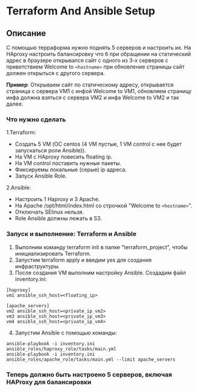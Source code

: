 # Terraform And Ansible Setup

## Описание

С помощью терраформа нужно поднять 5 серверов и настроить их. На HAproxy настроить балансировку что б при обращении на статический адрес в браузере открывался сайт с одного из 3-х серверов с приветствием Welcome to ```<hostname>``` при обновление страницы сайт должен открыться с другого сервера.

**Пример**: Открываем сайт по статическому адресу, открывается страница с сервера VM1 с инфой Welcome to VM1, обновляем страницу инфа должна взяться с сервера VM2 и инфа Welcome to VM2 и так далее.

### Что нужно сделать

1.Terraform:

- Создать 5 VM (ОС centos  (4 VM пустые, 1 VM control с нее будет запускаться роли Ansible)).
- На VM с HAproxy повесить floating ip.
- На VM control поставить нужные пакеты.
- Фиксируемы локальные (серые) ip адреса.
- Запуск Ansible Role.

2.Ansible:

- Настроить 1 Haproxy и 3 Apache.
- На Apache /opt/html/index.html со строчкой "Welcome to ```<hostname>```".
- Отключать SElinux нельзя.
- Role Ansible должны лежать в S3.

### Запуск и выполнение: Terraform и Ansible

1. Выполним команду terraform init в папке "terraform_project", чтобы инициализировать Terraform.
2. Запустим terraform apply и введим yes для создания инфраструктуры.
3. После создания VM выполним настройку Ansible. Создадим файл inventory.ini:

```
[haproxy]
vm1 ansible_ssh_host=<floating_ip>

[apache_servers]
vm2 ansible_ssh_host=<private_ip_vm2>
vm3 ansible_ssh_host=<private_ip_vm3>
vm4 ansible_ssh_host=<private_ip_vm4>
```

4. Запустим Ansible с помощью команды:

```
ansible-playbook -i inventory.ini ansible_roles/haproxy_role/tasks/main.yml
ansible-playbook -i inventory.ini ansible_roles/apache_role/tasks/main.yml --limit apache_servers
```

### Теперь должно быть настроено 5 серверов, включая HAProxy для балансировки
